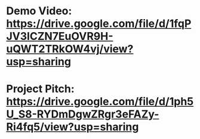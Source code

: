 # Demo Video: https://drive.google.com/file/d/1fqPJV3lCZN7EuOVR9H-uQWT2TRkOW4vj/view?usp=sharing
# Project Pitch: https://drive.google.com/file/d/1ph5U_S8-RYDmDgwZRgr3eFAZy-Ri4fq5/view?usp=sharing
